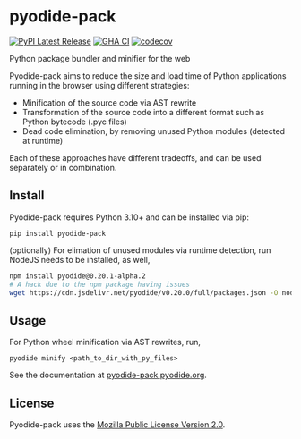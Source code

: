 # pyodide-pack

[![PyPI Latest Release](https://img.shields.io/pypi/v/pyodide-pack.svg)](https://pypi.org/project/pyodide-pack/)
[![GHA CI](https://github.com/rth/pyodide-pack/actions/workflows/main.yml/badge.svg?branch=main)](https://github.com/rth/pyodide-pack/actions/workflows/main.yml)
[![codecov](https://codecov.io/github/pyodide/pyodide-pack/branch/main/graph/badge.svg?token=2BBYXLX6AE)](https://codecov.io/github/pyodide/pyodide-pack)

Python package bundler and minifier for the web

Pyodide-pack aims to reduce the size and load time of Python applications running in the browser using different strategies:
 - Minification of the source code via AST rewrite
 - Transformation of the source code into a different format such as Python bytecode (.pyc files)
 - Dead code elimination, by removing unused Python modules (detected at runtime)

Each of these approaches have different tradeoffs, and can be used separately or in combination.

## Install

Pyodide-pack requires Python 3.10+ and can be installed via pip:

```
pip install pyodide-pack
```

(optionally) For elimation of unused modules via runtime detection, run NodeJS  needs to be installed,
as well,

```bash
npm install pyodide@0.20.1-alpha.2
# A hack due to the npm package having issues
wget https://cdn.jsdelivr.net/pyodide/v0.20.0/full/packages.json -O node_modules/pyodide/packages.json
```

## Usage

For Python wheel minification via AST rewrites, run,
```
pyodide minify <path_to_dir_with_py_files>
```


See the documentation at [pyodide-pack.pyodide.org](https://pyodide-pack.pyodide.org).


## License

Pyodide-pack uses the [Mozilla Public License Version 2.0](https://choosealicense.com/licenses/mpl-2.0/).
